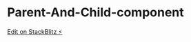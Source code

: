 # Parent-And-Child-component

[Edit on StackBlitz ⚡️](https://stackblitz.com/edit/angular-ivy-godzwj)